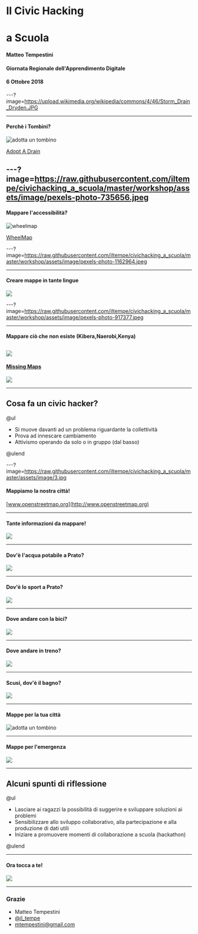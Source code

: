 # Il Civic Hacking

# a Scuola

#### Matteo Tempestini
#### Giornata Regionale dell'Apprendimento Digitale
#### 6 Ottobre 2018

---?image=https://upload.wikimedia.org/wikipedia/commons/4/46/Storm_Drain_Dryden.JPG

---

#### Perchè i Tombini?

![adotta un tombino](https://www.youtube.com/embed/Z1Vjrx3IAH0)

[Adopt A Drain](https://adoptadrain.sfwater.org/)

---?image=https://raw.githubusercontent.com/iltempe/civichacking_a_scuola/master/workshop/assets/image/pexels-photo-735656.jpeg
---

#### Mappare l'accessibilità?

![wheelmap](https://www.youtube.com/embed/IK0FBVQB0g0)

[WheelMap](https://www.wheelmap.org)

---?image=https://raw.githubusercontent.com/iltempe/civichacking_a_scuola/master/workshop/assets/image/pexels-photo-1162964.jpeg

---
#### Creare mappe in tante lingue

![](https://raw.githubusercontent.com/iltempe/civichacking_a_scuola/master/workshop/assets/image/mapparepratoincinese.jpg)

---?image=https://raw.githubusercontent.com/iltempe/civichacking_a_scuola/master/workshop/assets/image/pexels-photo-917377.jpeg

---

#### Mappare ciò che non esiste (Kibera,Naerobi,Kenya)

![](assets/image/kibera-map.jpg)
---

#### [Missing Maps](https://www.missingmaps.org/)

![](assets/image/process-missing-maps.jpg)

---

## Cosa fa un civic hacker?

@ul

- Si muove davanti ad un problema riguardante la collettività
- Prova ad innescare cambiamento
- Attivismo operando da solo o in gruppo (dal basso)

@ulend

---?image=https://raw.githubusercontent.com/iltempe/civichacking_a_scuola/master/assets/image/3.jpg

#### Mappiamo la nostra città!

[www.openstreetmap.org](http://www.openstreetmap.org)

---

#### Tante informazioni da mappare!

![](assets/image/esempioosm.jpg)

---

#### Dov'è l'acqua potabile a Prato?

![](assets/image/acqua.jpg)

---

#### Dov'è lo sport a Prato?

![](assets/image/sport.jpg)

---

#### Dove andare con la bici?

![](assets/image/pisteciclabili.jpg)

---

#### Dove andare in treno?

![](assets/image/ferrovie.jpg)

---

#### Scusi, dov'è il bagno?

![](assets/image/bagnipubblici.jpg)

---

#### Mappe per la tua città

![adotta un tombino](https://www.youtube.com/embed/Z1Vjrx3IAH0)

---

#### Mappe per l'emergenza

![](assets/image/nepal.jpg)

---

## Alcuni spunti di riflessione

@ul

- Lasciare ai ragazzi la possibilità di suggerire e sviluppare soluzioni ai problemi
- Sensibilizzare allo sviluppo collaborativo, alla partecipazione e alla produzione di dati utili
- Iniziare a promuovere momenti di collaborazione a scuola (hackathon)

@ulend

---

#### Ora tocca a te!

![](assets/image/pexels-photo-297755.jpeg)

---

### Grazie
- Matteo Tempestini
- [@il_tempe](https://www.twitter.com/il_tempe)
- [mtempestini@gmail.com](mailto:mtempestini@gmail.com)